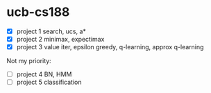 # ucb-cs188

- [x] project 1 search, ucs, a*
- [x] project 2 minimax, expectimax
- [x] project 3 value iter, epsilon greedy, q-learning, approx q-learning

Not my priority:
- [ ] project 4 BN, HMM
- [ ] project 5 classification
